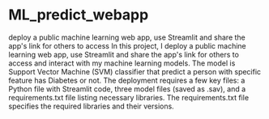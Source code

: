 # ML_predict_webapp
deploy a public machine learning web app, use Streamlit and share the app's link for others to access
In this project, I deploy a public machine learning web app, use Streamlit and share the app's link for others to access and interact with my machine learning models. The model is Support Vector Machine (SVM) classifier 
that predict a person with specific feature has Diabetes or not.
The deployment requires a few key files: a Python file with Streamlit code, three model files (saved as .sav), and a requirements.txt file listing necessary libraries.
The requirements.txt file specifies the required libraries and their versions.

